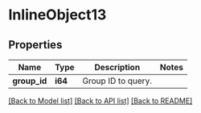 # InlineObject13

## Properties
Name | Type | Description | Notes
------------ | ------------- | ------------- | -------------
**group_id** | **i64** | Group ID to query. | 

[[Back to Model list]](../README.md#documentation-for-models) [[Back to API list]](../README.md#documentation-for-api-endpoints) [[Back to README]](../README.md)


